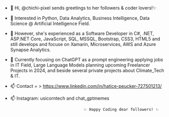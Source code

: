 - 👋 Hi, @chichi-pixel sends greetings to her followers & coder lovers!✨
- 👀 Interested in Python, Data Analytics, Business Intelligence, Data Science @ Artificial Intelligence Field.
- 👀 However, she's experienced as a Software Developer in C#, .NET, ASP.NET Core, JavaScript, SQL, MSSQL, Bootstrap, CSS3, HTML5 and still develops and focuse on      Xamarin, Microservices, AWS and Azure Synapse Analytics. 
- 🌱 Currently focusing on ChatGPT as a prompt engineering applying jobs in IT Field, Large Language Models planning upcoming Freelancer Projects in 2024, and beside several private projects about Climate_Tech & IT.
- 📫 Contact = > https://www.linkedin.com/in/hatice-peucker-727501213/
- 📫 Instagram: usicorntech and chat_gptmemes

                                      ✨ Happy Coding dear followers! ✨

<!---
chichi-pixel/chichi-pixel is a ✨ special ✨ repository because its `README.md` (this file) appears on your GitHub profile.
You can click the Preview link to take a look at your changes.
--->
